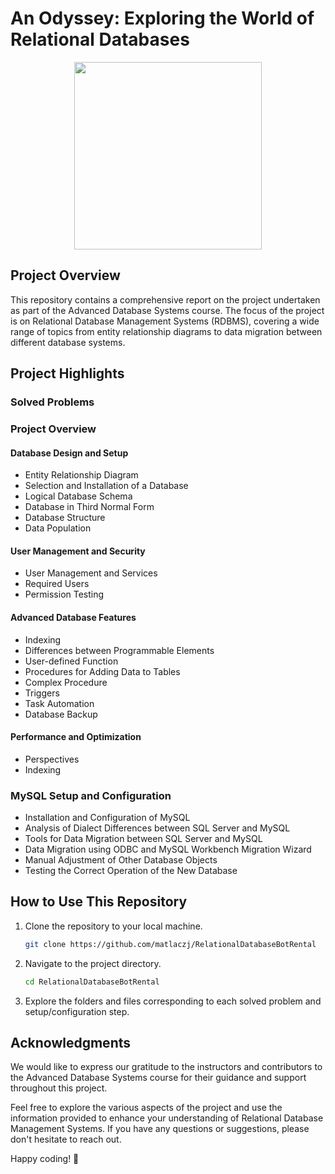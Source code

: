 # An Odyssey: Exploring the World of Relational Databases

<img src="https://th.bing.com/th/id/OIG.U936sah1U6p0RNoZoXjM?w=1024&h=1024&rs=1&pid=ImgDetMain" width="300" height="300" style="display: block; margin: auto;">

## Project Overview
This repository contains a comprehensive report on the project undertaken as part of the Advanced Database Systems course. The focus of the project is on Relational Database Management Systems (RDBMS), covering a wide range of topics from entity relationship diagrams to data migration between different database systems.

## Project Highlights

### Solved Problems
### Project Overview

#### Database Design and Setup
- Entity Relationship Diagram
- Selection and Installation of a Database
- Logical Database Schema
- Database in Third Normal Form
- Database Structure
- Data Population

#### User Management and Security
- User Management and Services
- Required Users
- Permission Testing

#### Advanced Database Features
- Indexing
- Differences between Programmable Elements
- User-defined Function
- Procedures for Adding Data to Tables
- Complex Procedure
- Triggers
- Task Automation
- Database Backup

#### Performance and Optimization
- Perspectives
- Indexing

### MySQL Setup and Configuration
- Installation and Configuration of MySQL
- Analysis of Dialect Differences between SQL Server and MySQL
- Tools for Data Migration between SQL Server and MySQL
- Data Migration using ODBC and MySQL Workbench Migration Wizard
- Manual Adjustment of Other Database Objects
- Testing the Correct Operation of the New Database

## How to Use This Repository

1. Clone the repository to your local machine.
   ```bash
   git clone https://github.com/matlaczj/RelationalDatabaseBotRental
   ```

2. Navigate to the project directory.
   ```bash
   cd RelationalDatabaseBotRental
   ```

3. Explore the folders and files corresponding to each solved problem and setup/configuration step.

## Acknowledgments
We would like to express our gratitude to the instructors and contributors to the Advanced Database Systems course for their guidance and support throughout this project.

Feel free to explore the various aspects of the project and use the information provided to enhance your understanding of Relational Database Management Systems. If you have any questions or suggestions, please don't hesitate to reach out.

Happy coding! 🚀
